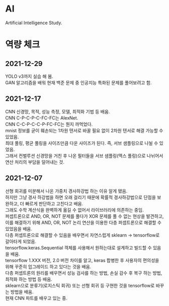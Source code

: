 # AI
Artificial Intelligence Study.

# 역량 체크
## 2021-12-29
YOLO v3까지 실습 해 봄.   
GAN 알고리즘을 배워 현재 백준 문제 중 인공지능 특화된 문제를 풀어보려고 함.   

## 2021-12-17
CNN 신경망, 목적, 성능 측정, 모델, 최적화 기법 등 배움.    
CNN C-P-C-P-C-FC-FC는 AlexNet.   
CNN C-C-P-C-C-P-FC-FC는 뭔지 까먹었다.   
mnist 정보를 굳이 훼손되는 1차원 텐서로 바꿀 필요 없이 2차원 텐서로 해결 가능할 수 있었음.    
최대 풀링, 평균 풀링을 사이즈만큼 다운 사이즈가 된다. 즉, 서브 샘플링으로 나뉠 수 있었음.   
그래서 컨벌루션 신경망을 거친 후 나온 필터들을 서브 샘플링(맥스 풀링)으로 나뉘어서 연산 처리의 부담을 덜어내는 것.    

## 2021-12-07
선형 회귀를 미분해서 나온 가중치 경사하강법 하는 이유 알게 됐음.   
하지만 그냥 경사 하강법을 하면 오래 걸리기 때문에 확률적 경사하강법으로 단점을 보완하고, 더 빠르게 판단하고 고친다고 배움.    
그래도 수학 계산식을 완벽하게 옮길 수 없어서 라이브러리에 의존하는 중임.   
퍼셉트론으로 AND, OR, NOT 문제를 풀다가 XOR 문제를 풀 수 없는 현상을 발견하고, 이를 해결하기 위해 AND, OR, NOT 논리 연산을 이용한 다층 퍼셉트론으로 해결할 수 있었음을 배움.    
다층 퍼셉트론으로 해결할 수 있음을 배우면서 자연스럽게 sklearn -> tensorflow로 갈아타게 되었음.   
tensorflow.keras.Sequential 객체를 사용해서 원하는대로 설계하고 빌드할 수 있음을 배움.   
tensorflow 1.XXX 버전, 2.0 버전 차이를 알고, keras 합병한 후 사용자의 편의성을 위해 꾸준히 업그레이드 하고 있다는 것을 배움.    
다층 퍼셉트론의 원리를 배우면서 성능 검사를 하는 방법, 손실 감수 후 복구 하는 방법, 최적화 하는 방법 등 배움.   
sklearn으로 분류기(로지스틱 회귀) 또는 선형 회귀 등 구현한 것을 tensorflow로 바꾸는 방법을 배움.    
현재 CNN 파트를 배우고 있는 중.    
